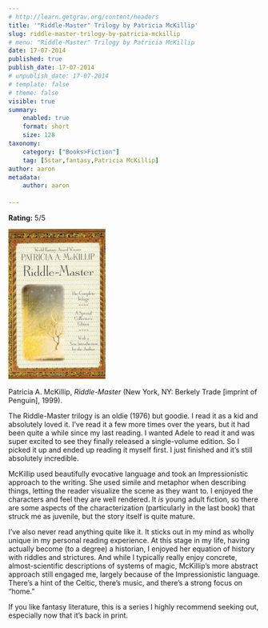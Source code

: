 ```yaml
---
# http://learn.getgrav.org/content/headers
title: '"Riddle-Master" Trilogy by Patricia McKillip'
slug: riddle-master-trilogy-by-patricia-mckillip
# menu: "Riddle-Master" Trilogy by Patricia McKillip
date: 17-07-2014
published: true
publish_date: 17-07-2014
# unpublish_date: 17-07-2014
# template: false
# theme: false
visible: true
summary:
    enabled: true
    format: short
    size: 128
taxonomy:
    category: ["Books>Fiction"]
    tag: [5star,fantasy,Patricia McKillip]
author: aaron
metadata:
    author: aaron

---
```


**Rating:** 5/5

![Riddle-Master Trilogy](cover-194x300.jpg)

Patricia A. McKillip, *Riddle-Master* (New York, NY: Berkely Trade [imprint of Penguin], 1999).

The Riddle-Master trilogy is an oldie (1976) but goodie. I read it as a kid and absolutely loved it. I’ve read it a few more times over the years, but it had been quite a while since my last reading. I wanted Adele to read it and was super excited to see they finally released a single-volume edition. So I picked it up and ended up reading it myself first. I just finished and it’s still absolutely incredible.

McKillip used beautifully evocative language and took an Impressionistic approach to the writing. She used simile and metaphor when describing things, letting the reader visualize the scene as they want to. I enjoyed the characters and feel they are well rendered. It *is* young adult fiction, so there are some aspects of the characterization (particularly in the last book) that struck me as juvenile, but the story itself is quite mature.

I’ve also never read anything quite like it. It sticks out in my mind as wholly unique in my personal reading experience. At this stage in my life, having actually become (to a degree) a historian, I enjoyed her equation of history with riddles and strictures. And while I typically really enjoy concrete, almost-scientific descriptions of systems of magic, McKillip’s more abstract approach still engaged me, largely because of the Impressionistic language. There’s a hint of the Celtic, there’s music, and there’s a strong focus on “home.”

If you like fantasy literature, this is a series I highly recommend seeking out, especially now that it’s back in print.
